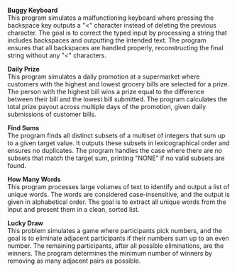 **Buggy Keyboard** <br>
This program simulates a malfunctioning keyboard where pressing the backspace key outputs a "<" character instead of deleting the previous character. The goal is to correct the typed input by processing a string that includes backspaces and outputting the intended text. The program ensures that all backspaces are handled properly, reconstructing the final string without any "<" characters.

**Daily Prize**<br>
This program simulates a daily promotion at a supermarket where customers with the highest and lowest grocery bills are selected for a prize. The person with the highest bill wins a prize equal to the difference between their bill and the lowest bill submitted. The program calculates the total prize payout across multiple days of the promotion, given daily submissions of customer bills.

**Find Sums**<br>
The program finds all distinct subsets of a multiset of integers that sum up to a given target value. It outputs these subsets in lexicographical order and ensures no duplicates. The program handles the case where there are no subsets that match the target sum, printing "NONE" if no valid subsets are found.

**How Many Words**<br>
This program processes large volumes of text to identify and output a list of unique words. The words are considered case-insensitive, and the output is given in alphabetical order. The goal is to extract all unique words from the input and present them in a clean, sorted list.

**Lucky Draw**<br>
This problem simulates a game where participants pick numbers, and the goal is to eliminate adjacent participants if their numbers sum up to an even number. The remaining participants, after all possible eliminations, are the winners. The program determines the minimum number of winners by removing as many adjacent pairs as possible.
